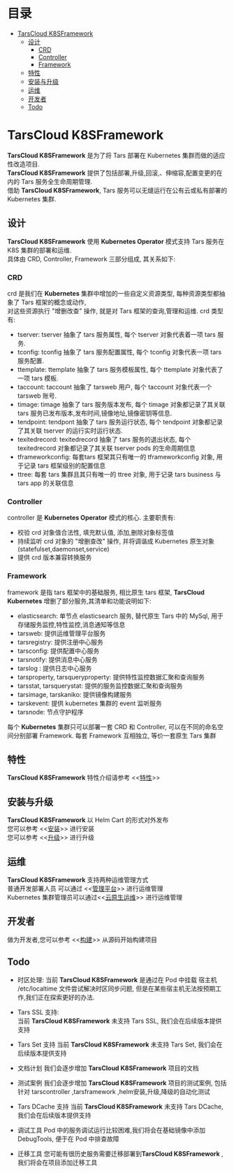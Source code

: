 # 目录
- [TarsCloud K8SFramework](#tars-k8sframework)
    * [设计](#设计)
        + [CRD](#crd)
        + [Controller](#controller)
        + [Framework](#framework)
    * [特性](#特性)
    * [安装与升级](#安装与升级)
    * [运维](#运维)
    * [开发者](#开发者)
    * [Todo](#todo)

# TarsCloud K8SFramework

**TarsCloud K8SFramework** 是为了将 Tars 部署在 Kubernetes 集群而做的适应性改造项目.  
**TarsCloud K8SFramework** 提供了包括部署,升级,回滚,、伸缩容,配置变更的在内的 Tars 服务全生命周期管理.  
借助 **TarsCloud K8SFramework**, Tars 服务可以无缝运行在公有云或私有部署的 Kubernetes 集群.

## 设计

**TarsCloud K8SFramework** 使用 **Kubernetes Operator** 模式支持 Tars 服务在 K8S 集群的部署和运维.  
具体由 CRD, Controller, Framework 三部分组成, 其关系如下:

### CRD

crd 是我们在 **Kubernetes** 集群中增加的一些自定义资源类型, 每种资源类型都抽象了 Tars 框架的概念或动作,  
对这些资源执行 "增删改查" 操作, 就是对 Tars 框架的查询,管理和运维. crd 类型有:

+ tserver: tserver 抽象了 tars 服务属性, 每个 tserver 对象代表着一项 tars 服务.
+ tconfig: tconfig 抽象了 tars 服务配置属性, 每个 tconfig 对象代表一项 tars 服务配置.
+ ttemplate: ttemplate 抽象了 tars 服务模板属性, 每个 ttemplate 对象代表了一项 tars 模板.
+ taccount: taccount 抽象了 tarsweb 用户, 每个 taccount 对象代表一个 tarsweb 账号.
+ timage: timage 抽象了 tars 服务版本发布, 每个 timage 对象都记录了其关联 tars 服务已发布版本,发布时间,镜像地址,镜像密钥等信息.
+ tendpoint: tendpont 抽象了 tars 服务运行状态, 每个 tendpoint 对象都记录了其关联 tserver 的运行实时运行状态.
+ texitedrecord: texitedrecord 抽象了 tars 服务的退出状态, 每个 texitedrecord 对象都记录了其关联 tserver pods 的生命周期信息
+ tframeworkconfig: 每套tars 框架其只有唯一的 tframeworkconfig 对象, 用于记录 tars 框架级别的配置信息
+ ttree: 每套 tars 集群且其只有唯一的 ttree 对象, 用于记录 tars business 与 tars app 的关联信息

### Controller

controller 是 **Kubernetes Operator** 模式的核心. 主要职责有:

+ 校验 crd 对象值合法性, 填充默认值, 添加,删除对象标签值
+ 持续监听 crd 对象的 "增删查改" 操作, 并将调谐成 Kubernetes 原生对象(statefulset,daemonset,service)
+ 提供 crd 版本兼容转换服务

### Framework

framework 是指 tars 框架中的基础服务, 相比原生 tars 框架, **TarsCloud Kubernetes** 增删了部分服务,其清单和功能说明如下:

+ elasticsearch: 单节点 elasticsearch 服务, 替代原生 Tars 中的 MySql, 用于存储服务监控,特性监控,消息通知等信息
+ tarsweb: 提供运维管理平台服务
+ tarsregistry: 提供注册中心服务
+ tarsconfig: 提供配置中心服务
+ tarsnotify: 提供消息中心服务
+ tarslog : 提供日志中心服务
+ tarsproperty, tarsqueryproperty: 提供特性监控数据汇聚和查询服务
+ tarsstat, tarsquerystat: 提供的服务监控数据汇聚和查询服务
+ tarsimage, tarskaniko: 提供镜像构建服务
+ tarskevent: 提供 kubernetes 集群的 event 监听服务
+ tarsnode: 节点守护程序

每个 **Kubernetes** 集群只可以部署一套 CRD 和 Controller, 可以在不同的命名空间分别部署 Framework.
每套 Framework 互相独立, 等价一套原生 Tars 集群

## 特性

**TarsCloud K8SFramework** 特性介绍请参考 <<[特性](docs/zh/property.md)>>

## 安装与升级

**TarsCloud K8SFramework** 以 Helm Cart 的形式对外发布  
您可以参考 <<[安装](docs/zh/install.md)>> 进行安装  
您可以参考 <<[升级](docs/zh/upgrade.md)>> 进行升级

## 运维

**TarsCloud K8SFramework** 支持两种运维管理方式  
普通开发部署人员 可以通过 <<[管理平台](docs/zh/tarsweb.md)>> 进行运维管理  
Kubernetes 集群管理员可以通过<<[云原生运维](docs/zh/kubectl.md)>> 进行运维管理

## 开发者

做为开发者,您可以参考 <<[构建](docs/zh/make.md)>> 从源码开始构建项目

## Todo

+ 时区处理:
  当前 **TarsCloud K8SFramework** 是通过在 Pod 中挂载 宿主机 /etc/localtime 文件尝试解决时区同步问题, 但是在某些宿主机无法按预期工作,我们正在探索更好的办法.

+ Tars SSL 支持:  
  当前 **TarsCloud K8SFramework** 未支持 Tars SSL, 我们会在后续版本提供支持

+ Tars Set 支持
  当前 **TarsCloud K8SFramework** 未支持 Tars Set, 我们会在后续版本提供支持

+ 文档计划
  我们会逐步增加 **TarsCloud K8SFramework**  项目的文档

+ 测试案例
  我们会逐步增加 **TarsCloud K8SFramework**  项目的测试案例, 包括针对 tarscontroller ,tarsframework ,helm安装,升级,降级的自动化测试

+ Tars DCache 支持
  当前 **TarsCloud K8SFramework** 未支持 Tars DCache, 我们会在后续版本提供支持

+ 调试工具
  Pod 中的服务调试运行比较困难,我们将会在基础镜像中添加 DebugTools, 便于在 Pod 中排查故障

+ 迁移工具
  您可能有很历史服务需要迁移部署到**TarsCloud K8SFramework** , 我们将会在项目添加迁移工具
